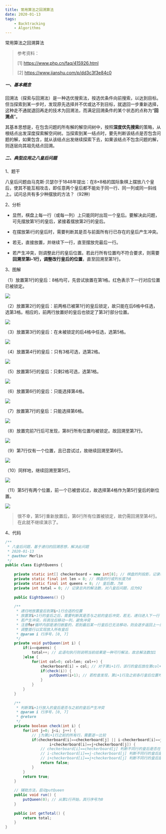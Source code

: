 ```yaml
---
title: 常用算法之回溯算法
date: 2020-01-13
tags:
	- Backtracking
	- Algorithms
---
```


常用算法之回溯算法

<!--more-->

> 参考资料：
>
> [1] https://www.php.cn/faq/415926.html
>
> [2] https://www.jianshu.com/p/dd3c3f3e84c0

##### 一、基本概念

回溯法（探索与回溯法）是一种选优搜索法，按选优条件向前搜索，以达到目标。但当探索到某一步时，发现原先选择并不优或达不到目标，就退回一步重新选择，这种走不通就退回再走的技术为回溯法，而满足回溯条件的某个状态的点称为“**回溯点**”。

其基本思想是，在包含问题的所有解的解空间树中，按照**深度优先搜索**的策略，从根结点出发深度探索解空间树。当探索到某一结点时，要先判断该结点是否包含问题的解，如果包含，就从该结点出发继续探索下去，如果该结点不包含问题的解，则逐层向其祖先结点回溯。



##### 二、典型应用之八皇后问题

1、题干

八皇后问题由马克斯·贝瑟尔于1848年提出：在8×8格的国际象棋上摆放八个皇后，使其不能互相攻击，即任意两个皇后都不能处于同一行、同一列或同一斜线上。试问总共有多少种摆放的方法？（92种）



2、分析

* 显然，棋盘上每一行（或每一列）上只能同时出现一个皇后。要解决此问题，可先摆放第1行的皇后，紧接着摆放第2行的皇后。

* 在摆放第i行的皇后时，需要判断其是否与前面所有行已存在的皇后产生冲突。

* 若无，直接放置，并继续下一行，直至摆放完最后一行。

* 若产生冲突，则调整此行的皇后位置。若此行所有位置均不符合要求，则需要**回溯至第i-1行，调整改行皇后的位置**，直至回溯至第1行。



3、图解

（1）放置第1行的皇后：8格均可，先尝试放置在第1格。红色表示下一行对应位置已被锁定。

![](常用算法之回溯算法/1.jpg)

（2）放置第2行的皇后：前两格已被第1行的皇后锁定，故只能在后6格中任选，选第3格。相应的，前两行放置好的皇后也锁定了第3行部分位置。

![](常用算法之回溯算法/2.jpg)

（3）放置第3行的皇后：在未被锁定的后4格中任选，选第5格。

![](常用算法之回溯算法/3.jpg)

（4）放置第4行的皇后：只有3格可选，选第2格。

![](常用算法之回溯算法/4.jpg)

（5）放置第5行的皇后：只剩2格可选，选第1格。

![](常用算法之回溯算法/5.jpg)

（6）放置第6行的皇后：只能选择第4格。

![](常用算法之回溯算法/6.jpg)

（7）放置第7行的皇后：只能选择第6格。

![](常用算法之回溯算法/7.jpg)

（8）放置完前7行后可发现，第8行所有位置均被锁定。故回溯至第7行。

![](常用算法之回溯算法/8.jpg)

（9）第7行仅有一个位置，且已尝试过，故继续回溯至第6行。

![](常用算法之回溯算法/9.jpg)

（10）同样地，继续回溯至第5行。

![](常用算法之回溯算法/10.jpg)

（11）第5行有两个位置，前一个已被尝试过，故选择第4格作为第5行皇后的新位置。

![](常用算法之回溯算法/11.jpg)

> 很不幸，第5行重新放置后，第6行所有位置被锁定，故仍需回溯至第4行。在此就不继续演示了。



4、代码

```java
/**
 * 八皇后问题，基于递归的回溯思想，解决此问题
 * 2020-01-13
 * @author Merlin
 */
public class EightQueens {
	
	private static int[] checkerboard = new int[8]; // 棋盘的列投影，记录每一行的皇后存放的列索引值
	private static final int len = 8; // 棋盘的行或列长度为8
	private static final int queens = 8; // 皇后数，为8
	private int total = 0; // 记录总共的解法数，对八皇后问题，应为92
	
	public EightQueens() {}
	
	/**
	 * 递归地放置皇后到第i+1行合适的位置
	 * 放置第i+1行的皇后之后，需要判断其是否与之前的皇后冲突，若无，递归进入下一行；
	 * 若产生冲突，将其往后移动一列，避免冲突
	 * 注意for循环内部是递归嵌套的，若到最后某一行皇后已无法移动，则会逐步返回上一层，直至
	 * 调整首行以实现放入所有皇后
	 * @param i 行序号，[0, 7]
	 */
	private void putQueen(int i) {
		if(i==queens) {
			total++; // 此语句执行则说明当前结果是一种可行解法，故总解法数加1
		}else {
			for(int col=0; col<len; col++) {
				checkerboard[i] = col; // 对于第i+1行，该行的皇后放在第col+1列；若if语句为false，则调整第i+1行的皇后位置
				if(check(i)) {
					putQueen(i+1); // 若检查发现，第i+1行及之前各行皇后位置均满足题意，则递归移动下一行
				}
			}
		}
	}
	
	/**
	 * 判断第i+1行放入的皇后是否与之前的皇后产生冲突
	 * @param i 行序号，[0, 7]
	 * @return
	 */
	private boolean check(int i) {
		for(int j=0; j<i; j++) {
			// j为第i+1行之前的所有行，需要逐一比较
			if(checkerboard[i]==checkerboard[j] || i-checkerboard[i]==j-checkerboard[j] ||
					i+checkerboard[i]==j+checkerboard[j]) {
				// checkerboard[i]==checkerboard[j] 判断不同行的皇后是否在同一列
				// i-checkerboard[i]==j-checkerboard[j] 判断不同行的皇后是否在左对角线上
				// i+checkerboard[i]==j+checkerboard[j] 判断不同行的皇后是否在右对角线上
				return false;
			}
		}
		return true;
	}
	
	// 辅助方法，启动putQueen
	public void run() {
		putQueen(0); // 从第1行开始，其行序号为0
	}
	
	public int getTotal() {
		return total;
	}
}
```